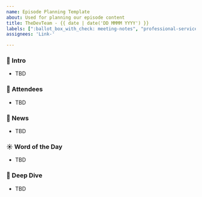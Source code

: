 ```yaml
---
name: Episode Planning Template
about: Used for planning our episode content
title: TheDevTeam - {{ date | date('DD MMMM YYYY') }}
labels: [":ballot_box_with_check: meeting-notes", "professional-services"]
assignees: 'Link-'

---
```


### 📓 Intro
- TBD

### 👥 Attendees
- TBD

### :newspaper: News
- TBD

### :sunny: Word of the Day
- TBD

### :brain: Deep Dive
- TBD
